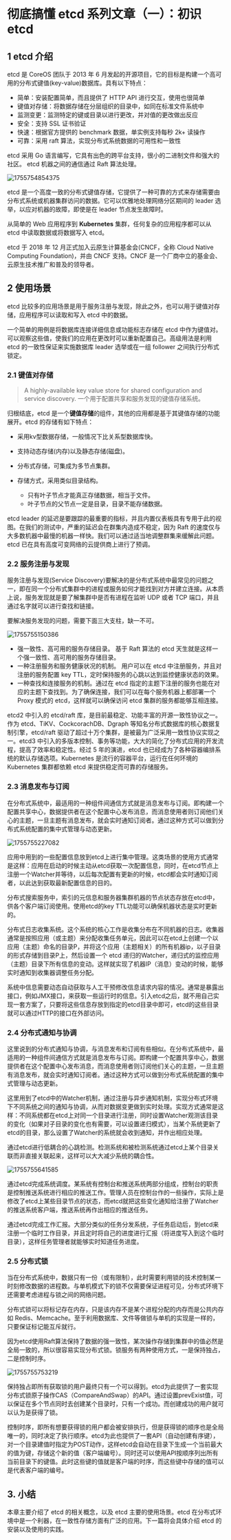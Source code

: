 # 彻底搞懂 etcd 系列文章（一）：初识 etcd

## 1 etcd 介绍

etcd 是 CoreOS 团队于 2013 年 6 月发起的开源项目，它的目标是构建一个高可用的分布式键值(key-value)数据库。具有以下特点：

- 简单：安装配置简单，而且提供了 HTTP API 进行交互，使用也很简单
- 键值对存储：将数据存储在分层组织的目录中，如同在标准文件系统中
- 监测变更：监测特定的键或目录以进行更改，并对值的更改做出反应
- 安全：支持 SSL 证书验证
- 快速：根据官方提供的 benchmark 数据，单实例支持每秒 2k+ 读操作
- 可靠：采用 raft 算法，实现分布式系统数据的可用性和一致性

etcd 采用 Go 语言编写，它具有出色的跨平台支持，很小的二进制文件和强大的社区。 etcd 机器之间的通信通过 Raft 算法处理。

![1755754854375](image/etcd系列文章（一）/1755754854375.png)

etcd 是一个高度一致的分布式键值存储，它提供了一种可靠的方式来存储需要由分布式系统或机器集群访问的数据。它可以优雅地处理网络分区期间的 leader 选举，以应对机器的故障，即使是在 leader 节点发生故障时。

从简单的 Web 应用程序到 **Kubernetes** 集群，任何复杂的应用程序都可以从 etcd 中读取数据或将数据写入 etcd。

etcd 于 2018 年 12 月正式加入云原生计算基金会(CNCF，全称 Cloud Native Computing Foundation)，并由 CNCF 支持。CNCF 是一个厂商中立的基金会、云原生技术推广和普及的领导者。

## 2 使用场景

etcd 比较多的应用场景是用于服务注册与发现，除此之外，也可以用于键值对存储，应用程序可以读取和写入 etcd 中的数据。

一个简单的用例是将数据库连接详细信息或功能标志存储在 etcd 中作为键值对。 可以观察这些值，使我们的应用在更改时可以重新配置自己。高级用法是利用 etcd 的一致性保证来实施数据库 leader 选举或在一组 follower 之间执行分布式锁定。

### 2.1 键值对存储

> A highly-available key value store for shared configuration and service discovery.
> 一个用于配置共享和服务发现的键值存储系统。

归根结底，etcd 是一个**键值存储**的组件，其他的应用都是基于其键值存储的功能展开。etcd 的存储有如下特点：

- 采用kv型数据存储，一般情况下比关系型数据库快。
- 支持动态存储(内存)以及静态存储(磁盘)。
- 分布式存储，可集成为多节点集群。
- 存储方式，采用类似目录结构。

  - 只有叶子节点才能真正存储数据，相当于文件。
  - 叶子节点的父节点一定是目录，目录不能存储数据。

etcd leader 的延迟是要跟踪的最重要的指标，并且内置仪表板具有专用于此的视图。在我们的测试中，严重的延迟会在群集内造成不稳定，因为 Raft 的速度仅与大多数机器中最慢的机器一样快。我们可以通过适当地调整群集来缓解此问题。etcd 已在具有高度可变网络的云提供商上进行了预调。

### 2.2 服务注册与发现

服务注册与发现(Service Discovery)要解决的是分布式系统中最常见的问题之一，即在同一个分布式集群中的进程或服务如何才能找到对方并建立连接。从本质上说，服务发现就是要了解集群中是否有进程在监听 UDP 或者 TCP 端口，并且通过名字就可以进行查找和链接。

要解决服务发现的问题，需要下面三大支柱，缺一不可。

![1755755150386](image/etcd系列文章（一）/1755755150386.png)

- 强一致性、高可用的服务存储目录。
  基于 Raft 算法的 etcd 天生就是这样一个强一致性、高可用的服务存储目录。
- 一种注册服务和服务健康状况的机制。
  用户可以在 etcd 中注册服务，并且对注册的服务配置 key TTL，定时保持服务的心跳以达到监控健康状态的效果。
- 一种查找和连接服务的机制。通过在 etcd 指定的主题下注册的服务也能在对应的主题下查找到。为了确保连接，我们可以在每个服务机器上都部署一个 Proxy 模式的 etcd，这样就可以确保访问 etcd 集群的服务都能够互相连接。

etcd2 中引入的 etcd/raft 库，是目前最稳定、功能丰富的开源一致性协议之一。作为 etcd、TiKV、CockcorachDB、Dgraph 等知名分布式数据库的核心数据复制引擎，etcd/raft 驱动了超过十万个集群，是被最为广泛采用一致性协议实现之一。etcd3 中引入的多版本控制、事务等功能，大大的简化了分布式应用的开发流程，提高了效率和稳定性。经过 5 年的演进，etcd 也已经成为了各种容器编排系统的默认存储选项。Kubernetes 是流行的容器平台，运行在任何环境的 Kubernetes 集群都依赖 etcd 来提供稳定而可靠的存储服务。

### 2.3 消息发布与订阅

在分布式系统中，最适用的一种组件间通信方式就是消息发布与订阅。即构建一个配置共享中心，数据提供者在这个配置中心发布消息，而消息使用者则订阅他们关心的主题，一旦主题有消息发布，就会实时通知订阅者。通过这种方式可以做到分布式系统配置的集中式管理与动态更新。

![1755755227082](image/etcd系列文章（一）/1755755227082.png)

应用中用到的一些配置信息放到etcd上进行集中管理。这类场景的使用方式通常是这样：应用在启动的时候主动从etcd获取一次配置信息，同时，在etcd节点上注册一个Watcher并等待，以后每次配置有更新的时候，etcd都会实时通知订阅者，以此达到获取最新配置信息的目的。

分布式搜索服务中，索引的元信息和服务器集群机器的节点状态存放在etcd中，供各个客户端订阅使用。使用etcd的key TTL功能可以确保机器状态是实时更新的。

分布式日志收集系统。这个系统的核心工作是收集分布在不同机器的日志。收集器通常是按照应用（或主题）来分配收集任务单元，因此可以在etcd上创建一个以应用（主题）命名的目录P，并将这个应用（主题相关）的所有机器ip，以子目录的形式存储到目录P上，然后设置一个 etcd 递归的Watcher，递归式的监控应用（主题）目录下所有信息的变动。这样就实现了机器IP（消息）变动的时候，能够实时通知到收集器调整任务分配。

系统中信息需要动态自动获取与人工干预修改信息请求内容的情况。通常是暴露出接口，例如JMX接口，来获取一些运行时的信息。引入etcd之后，就不用自己实现一套方案了，只要将这些信息存放到指定的etcd目录中即可，etcd的这些目录就可以通过HTTP的接口在外部访问。

### 2.4 分布式通知与协调

这里说到的分布式通知与协调，与消息发布和订阅有些相似。在分布式系统中，最适用的一种组件间通信方式就是消息发布与订阅。即构建一个配置共享中心，数据提供者在这个配置中心发布消息，而消息使用者则订阅他们关心的主题，一旦主题有消息发布，就会实时通知订阅者。通过这种方式可以做到分布式系统配置的集中式管理与动态更新。

这里用到了etcd中的Watcher机制，通过注册与异步通知机制，实现分布式环境下不同系统之间的通知与协调，从而对数据变更做到实时处理。实现方式通常是这样：不同系统都在etcd上对同一个目录进行注册，同时设置Watcher观测该目录的变化（如果对子目录的变化也有需要，可以设置递归模式），当某个系统更新了etcd的目录，那么设置了Watcher的系统就会收到通知，并作出相应处理。

通过etcd进行低耦合的心跳检测。检测系统和被检测系统通过etcd上某个目录关联而非直接关联起来，这样可以大大减少系统的耦合性。

![1755755641585](image/etcd系列文章（一）/1755755641585.png)

通过etcd完成系统调度。某系统有控制台和推送系统两部分组成，控制台的职责是控制推送系统进行相应的推送工作。管理人员在控制台作的一些操作，实际上是修改了etcd上某些目录节点的状态，而etcd就把这些变化通知给注册了Watcher的推送系统客户端，推送系统再作出相应的推送任务。

通过etcd完成工作汇报。大部分类似的任务分发系统，子任务启动后，到etcd来注册一个临时工作目录，并且定时将自己的进度进行汇报（将进度写入到这个临时目录），这样任务管理者就能够实时知道任务进度。

### 2.5 分布式锁

当在分布式系统中，数据只有一份（或有限制），此时需要利用锁的技术控制某一时刻修改数据的进程数。与单机模式下的锁不仅需要保证进程可见，分布式环境下还需要考虑进程与锁之间的网络问题。

分布式锁可以将标记存在内存，只是该内存不是某个进程分配的内存而是公共内存如 Redis、Memcache。至于利用数据库、文件等做锁与单机的实现是一样的，只要保证标记能互斥就行。

因为etcd使用Raft算法保持了数据的强一致性，某次操作存储到集群中的值必然是全局一致的，所以很容易实现分布式锁。锁服务有两种使用方式，一是保持独占，二是控制时序。

![1755755753219](image/etcd系列文章（一）/1755755753219.png)

保持独占即所有获取锁的用户最终只有一个可以得到。etcd为此提供了一套实现分布式锁原子操作CAS（CompareAndSwap）的API。通过设置prevExist值，可以保证在多个节点同时去创建某个目录时，只有一个成功。而创建成功的用户就可以认为是获得了锁。

控制时序，即所有想要获得锁的用户都会被安排执行，但是获得锁的顺序也是全局唯一的，同时决定了执行顺序。etcd为此也提供了一套API（自动创建有序键），对一个目录建值时指定为POST动作，这样etcd会自动在目录下生成一个当前最大的值为键，存储这个新的值（客户端编号）。同时还可以使用API按顺序列出所有当前目录下的键值。此时这些键的值就是客户端的时序，而这些键中存储的值可以是代表客户端的编号。

## 3. 小结

本章主要介绍了 etcd 的相关概念，以及 etcd 主要的使用场景。etcd 在分布式环境中是一个利器，在一致性存储方面有广泛的应用。下一篇将会具体介绍 etcd 的安装以及使用的实践。